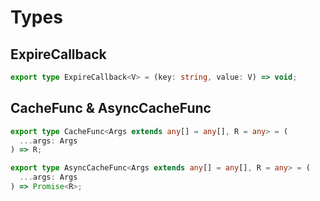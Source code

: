 # Types

## ExpireCallback

```ts 
export type ExpireCallback<V> = (key: string, value: V) => void;
```

## CacheFunc & AsyncCacheFunc

```ts
export type CacheFunc<Args extends any[] = any[], R = any> = (
  ...args: Args
) => R;
```

```ts
export type AsyncCacheFunc<Args extends any[] = any[], R = any> = (
  ...args: Args
) => Promise<R>;
```



